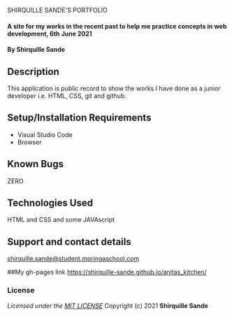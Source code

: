 SHIRQUILLE SANDE'S PORTFOLIO
#### A site for my works in the recent past to help me practice concepts in web development, 6th June 2021
#### By **Shirquille Sande**

## Description
This application is public record to show the works I have done as a junior developer i.e. HTML, CSS, git and github.

## Setup/Installation Requirements
* Visual Studio Code
* Browser

## Known Bugs
ZERO

## Technologies Used
HTML and CSS and some JAVAscript

## Support and contact details
shirquille.sande@student.moringaschool.com


##My gh-pages link
https://shirquille-sande.github.io/anitas_kitchen/
### License
*Licensed under the [MIT LICENSE](LICENSE.txt)*
Copyright (c) 2021 **Shirquille Sande**

